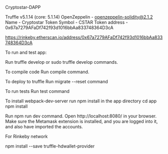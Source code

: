 Cryptostar-DAPP

Truffle v5.1.14 (core: 5.1.14)
OpenZeppelin - openzeppelin-solidity@2.1.2
Name - Cryptostar Token
Symbol - CSTAR
Token address - 0x67a7279AFaDf742f93d1016bbAa833748364D3cA 

https://rinkeby.etherscan.io/address/0x67a7279AFaDf742f93d1016bbAa833748364D3cA

To run and test app:

Run truffle develop or sudo truffle develop commands.

To compile code Run compile command.

To deploy to truffle Run migrate --reset command

To run tests Run test command

 To install webpack-dev-server run npm install in the app directory cd app npm install

Run npm run dev command. Open http://localhost:8080/ in your browser. Make sure the Metamask extension is installed, and you are logged into it, and also have imported the accounts.

For Rinkeby network

npm install --save truffle-hdwallet-provider
